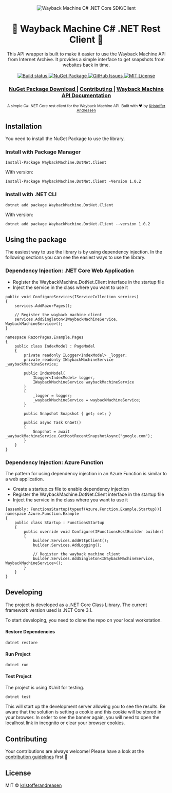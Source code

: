 <div align="center">
  <img 
    src="https://github.com/kristofferandreasen/wayback-machine-dotnet-client/blob/master/nuget-images/logo-small.png?raw=true"  alt="Wayback Machine C# .NET Core SDK/Client"
  />
  <h1>💾 Wayback Machine C# .NET Rest Client 💾</h1>
</div>
<div align="center">
  This API wrapper is built to make it easier to use the Wayback Machine API from Internet Archive.
  It provides a simple interface to get snapshots from websites back in time.
</div>

<br />

<div align="center">
  <a href="https://github.com/kristofferandreasen/wayback-machine-dotnet-client/actions">
    <img src="https://github.com/kristofferandreasen/wayback-machine-dotnet-client/workflows/mainworkflow/badge.svg"
      alt="Build status" />
  </a>
  <a href="https://www.nuget.org/packages/WaybackMachine.DotNet.Client/">
    <img src="https://img.shields.io/nuget/v/WaybackMachine.DotNet.Client"
      alt="NuGet Package" />
  </a>
  <a href="https://github.com/kristofferandreasen/wayback-machine-dotnet-client/issues">
    <img src="https://img.shields.io/github/issues/kristofferandreasen/wayback-machine-dotnet-client"
      alt="GitHub Issues" />
  </a>
  <a href="https://opensource.org/licenses/MIT">
    <img src="https://img.shields.io/badge/License-MIT-yellow.svg"
      alt="MIT License" />
  </a>
</div>

<div align="center">
  <h3>
    <a href="https://www.nuget.org/packages/WaybackMachine.DotNet.Client/">
      NuGet Package Download
    </a>
    <span> | </span>
    <a href="https://github.com/kristofferandreasen/wayback-machine-dotnet-client#contributing">
      Contributing
    </a>
    <span> | </span>
    <a href="https://archive.org/help/wayback_api.php">
      Wayback Machine API Documentation
    </a>
  </h3>
</div>

<div align="center">
  <sub>A simple C# .NET Core rest client for the Wayback Machine API. Built with ❤︎ by
  <a href="https://github.com/kristofferandreasen">Kristoffer Andreasen</a>
</div>

## Installation

You need to install the NuGet Package to use the library.

### Install with Package Manager

```
Install-Package WaybackMachine.DotNet.Client
```

With version:

```
Install-Package WaybackMachine.DotNet.Client -Version 1.0.2
```

### Install with .NET CLI

```
dotnet add package WaybackMachine.DotNet.Client
```

With version:

```
dotnet add package WaybackMachine.DotNet.Client --version 1.0.2
```

## Using the package

The easiest way to use the library is by using dependency injection.
In the following sections you can see the easiest ways to use the library.

### Dependency Injection: .NET Core Web Application

* Register the WaybackMachine.DotNet.Client interface in the startup file
* Inject the service in the class where you want to use it

```
public void ConfigureServices(IServiceCollection services)
{
    services.AddRazorPages();

    // Register the wayback machine client
    services.AddSingleton<IWaybackMachineService, WaybackMachineService>();
}
```

```
namespace RazorPages.Example.Pages
{
    public class IndexModel : PageModel
    {
        private readonly ILogger<IndexModel> _logger;
        private readonly IWaybackMachineService _waybackMachineService;

        public IndexModel(
            ILogger<IndexModel> logger,
            IWaybackMachineService waybackMachineService
        )
        {
            _logger = logger;
            _waybackMachineService = waybackMachineService;
        }

        public Snapshot Snapshot { get; set; }

        public async Task OnGet()
        {
            Snapshot = await _waybackMachineService.GetMostRecentSnapshotAsync("google.com");
        }
    }
}
```

### Dependency Injection: Azure Function

The pattern for using dependency injection in an Azure Function is similar to a web application.

* Create a startup.cs file to enable dependency injection
* Register the WaybackMachine.DotNet.Client interface in the startup file
* Inject the service in the class where you want to use it

```
[assembly: FunctionsStartup(typeof(Azure.Function.Example.Startup))]
namespace Azure.Function.Example
{
    public class Startup : FunctionsStartup
    {
        public override void Configure(IFunctionsHostBuilder builder)
        {
            builder.Services.AddHttpClient();
            builder.Services.AddLogging();

            // Register the wayback machine client
            builder.Services.AddSingleton<IWaybackMachineService, WaybackMachineService>();
        }
    }
}
```

## Developing

The project is developed as a .NET Core Class Library.
The current framework version used is .NET Core 3.1.

To start developing, you need to clone the repo on your local workstation.

#### Restore Dependencies

```
dotnet restore
```

#### Run Project

```
dotnet run
```

#### Test Project

The project is using XUnit for testing.

```
dotnet test
```

This will start up the development server allowing you to see the results.
Be aware that the solution is setting a cookie and this cookie will be stored in your browser.
In order to see the banner again, you will need to open the localhost link in incognito or clear your browser cookies.

## Contributing

Your contributions are always welcome!
Please have a look at the [contribution guidelines](https://github.com/kristofferandreasen/wayback-machine-dotnet-client/blob/master/CONTRIBUTING.md) first 🎉

## License

MIT © [kristofferandreasen](https://github.com/kristofferandreasen)